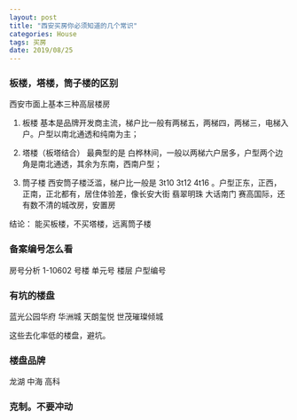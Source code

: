```yaml
---
layout: post
title: "西安买房你必须知道的几个常识"
categories: House
tags: 买房
date: 2019/08/25
---
```



### 板楼，塔楼，筒子楼的区别 
西安市面上基本三种高层楼房

1. 板楼 基本是品牌开发商主流，梯户比一般有两梯五，两梯四，两梯三，电梯入户。户型以南北通透和纯南为主；

2. 塔楼（板塔结合） 最典型的是 白桦林间，一般以两梯六户居多，户型两个边角是南北通透，其余为东南，西南户型；

3. 筒子楼 西安筒子楼泛滥，梯户比一般是 3t10 3t12 4t16 。户型正东，正西，正南，正北都有，居住体验差，像长安大街 翡翠明珠 大话南门 赛高国际，还有数不清的城改房，安置房

结论： 能买板楼，不买塔楼，远离筒子楼


### 备案编号怎么看

房号分析
1-10602
号楼
单元号
楼层
户型编号


### 有坑的楼盘

蓝光公园华府
华洲城 
天朗玺悦 
世茂璀璨倾城 

这些去化率低的楼盘，避坑。



### 楼盘品牌

龙湖 
中海
高科



### 克制。不要冲动